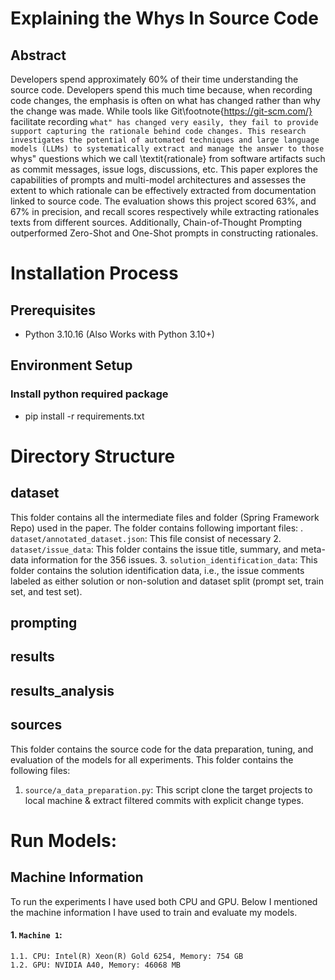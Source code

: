 # Explaining the Whys In Source Code

## Abstract
Developers spend approximately 60\% of their time understanding the source code. Developers spend this much time because, when recording code changes, the emphasis is often on what has changed rather than why the change was made. While tools like Git\footnote{https://git-scm.com/} facilitate recording ``what" has changed very easily, they fail to provide support capturing the rationale behind code changes. This research investigates the potential of automated techniques and large language models (LLMs) to systematically extract and manage the answer to those ``whys" questions which we call \textit{rationale} from software artifacts such as commit messages, issue logs, discussions, etc. This paper explores the capabilities of prompts and multi-model architectures and assesses the extent to which rationale can be effectively extracted from documentation linked to source code. The evaluation shows this project scored 63\%, and 67\% in precision, and recall scores respectively while extracting rationales texts from different sources. Additionally, Chain-of-Thought Prompting outperformed Zero-Shot and One-Shot prompts in constructing rationales.

# Installation Process

## Prerequisites
- Python 3.10.16 (Also Works with Python 3.10+)

## Environment Setup

### Install python required package
- pip install -r requirements.txt

# Directory Structure

## dataset
 This folder contains all the intermediate files and folder (Spring Framework Repo) used in the paper. The folder contains following important files:
. ```dataset/annotated_dataset.json```: This file consist of necessary 
2. ```dataset/issue_data```: This folder contains the issue title, summary, and meta-data information for the 356 issues.
3. ```solution_identification_data```: This folder contains the solution identification data, i.e., the issue comments labeled as either solution or non-solution and dataset split (prompt set, train set, and test set).

## prompting
<!-- This folder contains 10 prompts templates used for the prompting experiments. It also contains the generated prompts and responses for all the 10 prompts with all the 10 folds test dataset for three runs. -->

## results
<!-- This folder contains results of MLMs, PLMs, LLM-prompting, and LLM-fine-tuning experiments. -->

## results_analysis
<!-- This folder contains the ensembled models analysis and the results analysis across issue types and problems categories. -->

## sources
This folder contains the source code for the data preparation, tuning, and evaluation of the models for all experiments. This folder contains the following files:

1. ```source/a_data_preparation.py```: This script clone the target projects to local machine & extract filtered commits with explicit change types.
<!-- 2. ```b_preprocess_data.py```: This script preprocess the comment data to be used in MLMs experiments. 
3. ```c_generate_embeddings.py```: This script generate LM embeddings (Llama, GPT, BERT) to be used in MLMs experiments.
4. ```d_mlm_experiments.py```: This script run all MLMs and save the results to ```results/ml``` folder.
5. ```e_plm_experiments.py```: This script run all PLMs and save the results to ```results/plm``` folder.
6. ```f_llm_prompting_experiments.py```: This script run the LLM prompting experiments.
7. ```g_compute_metrics_for_prompting.py```: This script save the results to ```results/llm_prompting``` folder.
8. ```h_llm_fine_tuning_experiments.py```: This script run the LLM finetuning experiments and save results to ```results/llm_fine_tuning``` folder. -->

# Run Models:
<!-- 1. chmod +x solution_localization.sh

Provile User Permission to The solution_localization.sh File.

2. ./solution_localization.sh

Run solution_localization.sh  -->

## Machine Information
To run the experiments I have used both CPU and GPU. Below I mentioned the machine information I have used to train and evaluate my models.

#### 1. ```Machine 1```: 
    1.1. CPU: Intel(R) Xeon(R) Gold 6254, Memory: 754 GB
    1.2. GPU: NVIDIA A40, Memory: 46068 MB
